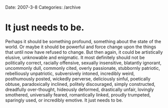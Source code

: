 Date: 2007-3-8
Categories: /archive

# It just needs to be.

Perhaps it should be something profound, something about the state of the world.  Or maybe it should be powerful and force change upon the things that until now have refused to change.  But then again, it could be artistically elusive, unknowable and enigmatic.  It  most definitely should not be politically correct, racially offensive, sexually insensitive, blatantly ignorant, uncommonly dull, commonly cited, overly passionate, stubbornly patriotic, rebelliously unpatriotic, subversively intoned, incredibly weird, posthumously posted, wickedly perverse, deliciously sinful, poetically obtuse, paradoxically inclined, politely discouraged, simply constructed, dreadfully over-thought, hideously deformed, drastically unfair, lovingly smothered, universally feared, romantically linked, proudly trumpeted, sparingly used, or incredibly emotive.  It just needs to be.
